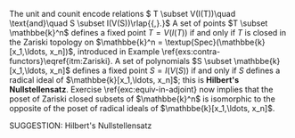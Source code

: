 The unit and counit encode relations $ T \subset V(I(T))\quad \text{and}\quad S \subset I(V(S))\rlap{{\,}.}$  A set of points $T \subset \mathbbe{k}^n$ defines a fixed point $T = V(I(T))$ if and only if $T$ is closed in the Zariski topology on $\mathbbe{k}^n = \textup{Spec}(\mathbbe{k}[x_1,\ldots, x_n])$, introduced in Example \ref{exs:contra-functors}\eqref{itm:Zariski}. A set of polynomials $S \subset \mathbbe{k}[x_1,\ldots, x_n]$ defines a fixed point $S = I(V(S))$ if and only if $S$ defines a radical ideal of $\mathbbe{k}[x_1,\ldots, x_n]$; this is **Hilbert's Nullstellensatz**. Exercise \ref{exc:equiv-in-adjoint} now implies that the poset of Zariski closed subsets of $\mathbbe{k}^n$ is isomorphic to the opposite of the poset of radical ideals of $\mathbbe{k}[x_1,\ldots, x_n]$.


SUGGESTION: Hilbert's Nullstellensatz
